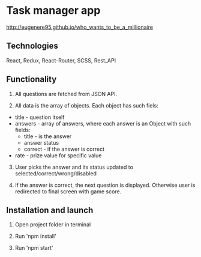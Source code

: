 # Task manager app
http://eugenere95.github.io/who_wants_to_be_a_millionaire

## Technologies
React, Redux, React-Router, SCSS, Rest_API

## Functionality

1. All questions are fetched from JSON API.

2. All data is the array of objects. Each object has such fiels: <br >

- title - question itself
- answers - array of answers, where each answer is an Object with such fields:
    - title - is the answer
    - answer status
    - correct - if the answer is correct
- rate - prize value for specific value

3. User picks the answer and its status updated to selected/correct/wrong/disabled

4. If the answer is correct, the next question is displayed. Otherwise user is redirected to final screen with game score.

## Installation and launch

1. Open project folder in terminal

2. Run 'npm install'

3. Run 'npm start'